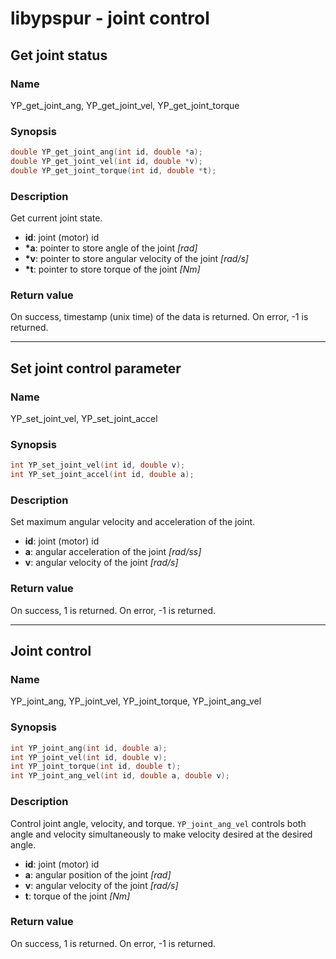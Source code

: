 # libypspur - joint control

## Get joint status

### Name

YP_get_joint_ang, YP_get_joint_vel, YP_get_joint_torque

### Synopsis

```c
double YP_get_joint_ang(int id, double *a);
double YP_get_joint_vel(int id, double *v);
double YP_get_joint_torque(int id, double *t);
```

### Description

Get current joint state.

* **id**: joint (motor) id
* **\*a**: pointer to store angle of the joint _[rad]_
* **\*v**: pointer to store angular velocity of the joint _[rad/s]_
* **\*t**: pointer to store torque of the joint _[Nm]_

### Return value

On success, timestamp (unix time) of the data is returned.
On error, -1 is returned.

***

## Set joint control parameter

### Name

YP_set_joint_vel, YP_set_joint_accel

### Synopsis

```c
int YP_set_joint_vel(int id, double v);
int YP_set_joint_accel(int id, double a);
```

### Description

Set maximum angular velocity and acceleration of the joint.

* **id**: joint (motor) id
* **a**: angular acceleration of the joint _[rad/ss]_
* **v**: angular velocity of the joint _[rad/s]_

### Return value

On success, 1 is returned.
On error, -1 is returned.

***

## Joint control

### Name

YP_joint_ang, YP_joint_vel, YP_joint_torque, YP_joint_ang_vel

### Synopsis

```c
int YP_joint_ang(int id, double a);
int YP_joint_vel(int id, double v);
int YP_joint_torque(int id, double t);
int YP_joint_ang_vel(int id, double a, double v);
```

### Description

Control joint angle, velocity, and torque.
`YP_joint_ang_vel` controls both angle and velocity simultaneously to make velocity desired at the desired angle.

* **id**: joint (motor) id
* **a**: angular position of the joint _[rad]_
* **v**: angular velocity of the joint _[rad/s]_
* **t**: torque of the joint _[Nm]_

### Return value

On success, 1 is returned.
On error, -1 is returned.
